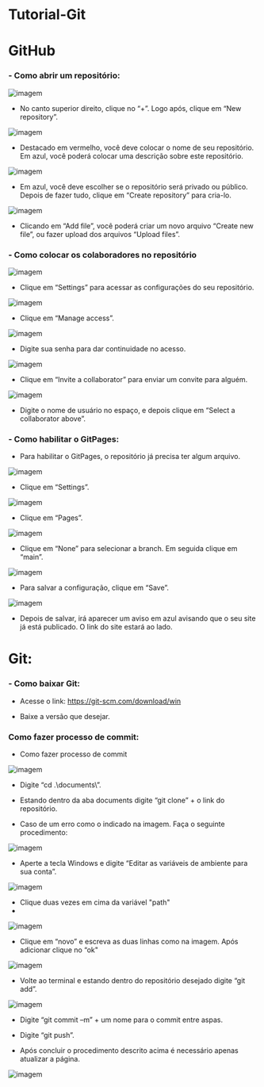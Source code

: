 # Tutorial-Git
# GitHub 
### - Como abrir um repositório:

![imagem](imagem/img1.jpg)

- No canto superior direito, clique no “+”. Logo após, clique em “New repository”.

![imagem](imagem/img2.jpg)

- Destacado em vermelho, você deve colocar o nome de seu repositório. Em azul, você poderá colocar uma descrição sobre este repositório.

![imagem](imagem/img3.jpg)

- Em azul, você deve escolher se o repositório será privado ou público. Depois de fazer tudo, clique em “Create repository” para cria-lo.

![imagem](imagem/img4.jpg)

- Clicando em “Add file”, você poderá criar um novo arquivo “Create new file”, ou fazer upload dos arquivos “Upload files”.

### - Como colocar os colaboradores no repositório

![imagem](imagem/img5.jpg)

- Clique em “Settings” para acessar as configurações do seu repositório.

![imagem](imagem/img6.jpg)

- Clique em “Manage access”.

![imagem](imagtyhfem/img7.jpg)

- Digite sua senha para dar continuidade no acesso.

![imagem](imagem/img8.jpg)

- Clique em “Invite a collaborator” para enviar um convite para alguém.

![imagem](imagem/img9.jpg)

- Digite o nome de usuário no espaço, e depois clique em “Select a collaborator above”.


### - Como habilitar o GitPages:

- Para habilitar o GitPages, o repositório já precisa ter algum arquivo.

![imagem](imagem/img10.jpg)

- Clique em “Settings”.

![imagem](imagem/img11.jpg)

- Clique em “Pages”.

![imagem](imagem/img12.jpg)

- Clique em “None” para selecionar a branch. Em seguida clique em “main”.

![imagem](imagem/img13.jpg)

- Para salvar a configuração, clique em “Save”.

![imagem](imagem/img14.jpg)

- Depois de salvar, irá aparecer um aviso em azul avisando que o seu site já está publicado. O link do site estará ao lado.



# Git:
### - Como baixar Git:
- Acesse o link: https://git-scm.com/download/win

- Baixe a versão que desejar.


### Como fazer processo de commit:

- Como fazer processo de commit

![imagem](imagem/img15.jpg)

- Digite “cd .\documents\”.


- Estando dentro da aba documents digite “git clone” + o link do repositório.


- Caso de um erro como o indicado na imagem. Faça o seguinte procedimento:

![imagem](imagem/img16.jpg)

- Aperte a tecla Windows e digite “Editar as variáveis de ambiente para sua conta”.

![imagem](imagem/img17.jpg)

- Clique duas vezes em cima da variável "path"
- 
![imagem](imagem/img18.jpg)

-  Clique em “novo” e escreva as duas linhas como na imagem. Após adicionar clique no “ok"

![imagem](imagem/img19.jpg)

-  Volte ao terminal e estando dentro do repositório desejado digite “git add”.

![imagem](imagem/img20.jpg)

- Digite “git commit –m” + um nome para o commit entre aspas.

- Digite “git push”.


-  Após concluir o procedimento descrito acima é necessário apenas atualizar a página.

![imagem](magem/img21.jpg)
